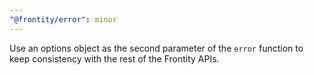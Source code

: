 ```yaml
---
"@frontity/error": minor
---
```


Use an options object as the second parameter of the `error` function to keep consistency with the rest of the Frontity APIs.
